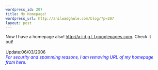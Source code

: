 ```yaml
--- 
wordpress_id: 207
title: My Homepage!
wordpress_url: http://anilwadghule.com/blog/?p=207
layout: post
---
```

Now I have a homepage also! <a href="http://notvalid.googlepages.com/">http://a i d g t l.googlepages.com</a>. Check it out!<br /><br />Update:06/03/2006<br /><span style="color:#0000ff;"><em>For security and spamming reasons, I am removing URL of my homepage from here</em>.</span>
